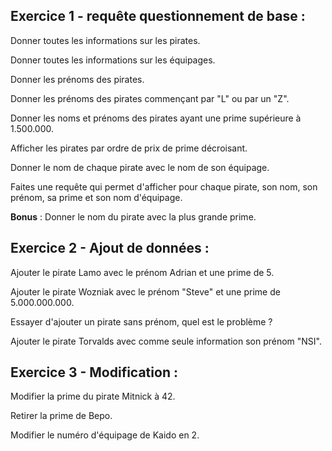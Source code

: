 ## Exercice 1 - requête questionnement de base :


Donner toutes les informations sur les pirates.

Donner toutes les informations sur les équipages.

Donner les prénoms des pirates.

Donner les prénoms des pirates commençant par "L" ou par un "Z".

Donner les noms et prénoms des pirates ayant une prime supérieure à 1.500.000.

Afficher les pirates par ordre de prix de prime décroisant.

Donner le nom de chaque pirate avec le nom de son équipage.

Faites une requête qui permet d'afficher pour chaque pirate, son nom, son prénom, sa prime et son nom d'équipage.

**Bonus** : Donner le nom du pirate avec la plus grande prime.

## Exercice 2 - Ajout de données :

Ajouter le pirate Lamo avec le prénom Adrian et une prime de 5.

Ajouter le pirate Wozniak avec le prénom "Steve" et une prime de 5.000.000.000.

Essayer d'ajouter un pirate sans prénom, quel est le problème ?

Ajouter le pirate Torvalds avec comme seule information son prénom "NSI".


## Exercice 3 - Modification :


Modifier la prime du pirate Mitnick à 42.

Retirer la prime de Bepo.

Modifier le numéro d'équipage de Kaido en 2.